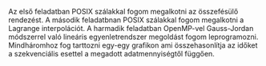 Az első feladatban POSIX szálakkal fogom megalkotni az összefésülő rendezést.
A második feladatbnan POSIX szálakkal fogom megalkotni a Lagrange interpolációt.
A harmadik feladatban OpenMP-vel Gauss-Jordan módszerrel való lineáris egyenletrendszer megoldást fogom leprogramozni.
Mindháromhoz fog tarttozni egy-egy grafikon ami összehasonlítja az időket a szekvenciális esettel a megadott adatmennyiségtől függően.
